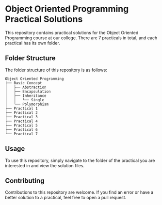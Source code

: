# Object Oriented Programming Practical Solutions

This repository contains practical solutions for the Object Oriented Programming course at our college. There are 7 practicals in total, and each practical has its own folder.

## Folder Structure

The folder structure of this repository is as follows:

```
Object Oriented Programming
├── Basic Concept
│   ├── Abstraction
│   ├── Encapsulation
│   ├── Inheritance
│   │   └── Single
│   └── Polymorphism
├── Practical 1
├── Practical 2
├── Practical 3
├── Practical 4
├── Practical 5
├── Practical 6
└── Practical 7
```

## Usage

To use this repository, simply navigate to the folder of the practical you are interested in and view the solution files.

## Contributing

Contributions to this repository are welcome. If you find an error or have a better solution to a practical, feel free to open a pull request.
